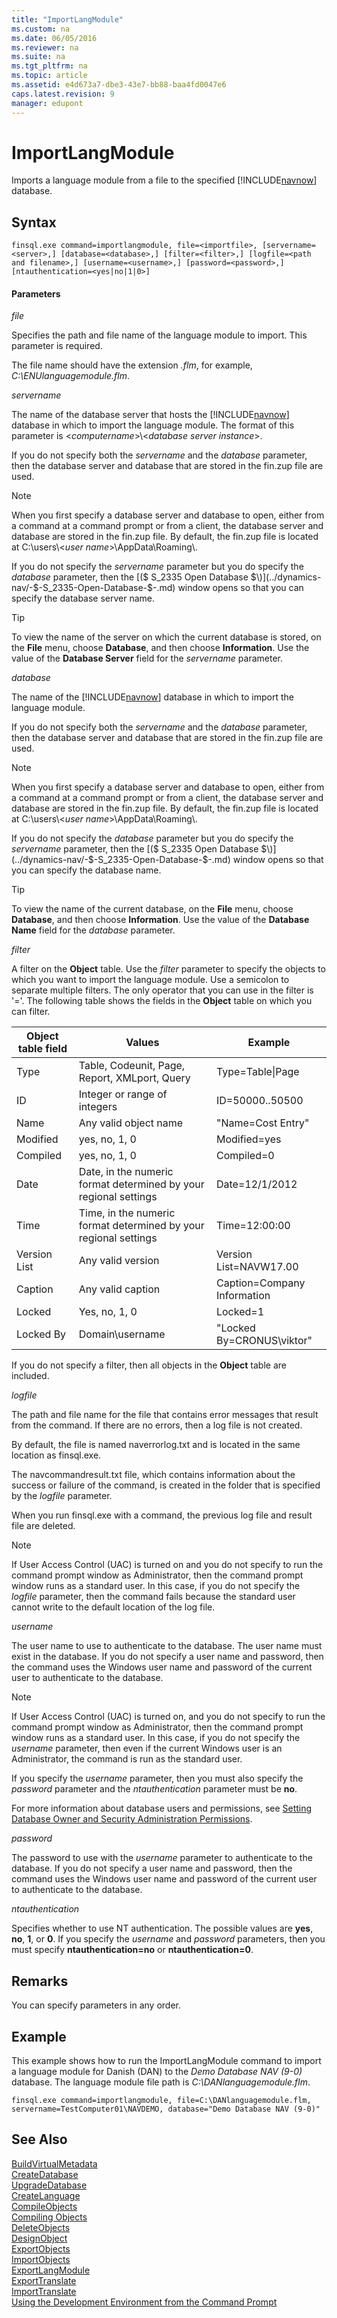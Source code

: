 ```yaml
---
title: "ImportLangModule"
ms.custom: na
ms.date: 06/05/2016
ms.reviewer: na
ms.suite: na
ms.tgt_pltfrm: na
ms.topic: article
ms.assetid: e4d673a7-dbe3-43e7-bb88-baa4fd0047e6
caps.latest.revision: 9
manager: edupont
---
```

# ImportLangModule
Imports a language module from a file to the specified [!INCLUDE[navnow](../dynamics-nav/includes/navnow_md.md)] database.  
  
## Syntax  
  
```  
finsql.exe command=importlangmodule, file=<importfile>, [servername=<server>,] [database=<database>,] [filter=<filter>,] [logfile=<path and filename>,] [username=<username>,] [password=<password>,] [ntauthentication=<yes|no|1|0>]  
```  
  
#### Parameters  
 *file*  
  
 Specifies the path and file name of the language module to import. This parameter is required.  
  
 The file name should have the extension *.flm*, for example, *C:\\ENUlanguagemodule.flm*.  
  
 *servername*  
  
 The name of the database server that hosts the [!INCLUDE[navnow](../dynamics-nav/includes/navnow_md.md)] database in which to import the language module. The format of this parameter is \<*computername*\>\\\<*database server instance*\>.  
  
 If you do not specify both the *servername* and the *database* parameter, then the database server and database that are stored in the fin.zup file are used.  
  
> [!NOTE]  
>  When you first specify a database server and database to open, either from a command at a command prompt or from a client, the database server and database are stored in the fin.zup file. By default, the fin.zup file is located at C:\\users\\\<*user name*\>\\AppData\\Roaming\\.  
  
 If you do not specify the *servername* parameter but you do specify the *database* parameter, then the [\($ S\_2335 Open Database $\)](../dynamics-nav/-$-S_2335-Open-Database-$-.md) window opens so that you can specify the database server name.  
  
> [!TIP]  
>  To view the name of the server on which the current database is stored, on the **File** menu, choose **Database**, and then choose **Information**. Use the value of the **Database Server** field for the *servername* parameter.  
  
 *database*  
  
 The name of the [!INCLUDE[navnow](../dynamics-nav/includes/navnow_md.md)] database in which to import the language module.  
  
 If you do not specify both the *servername* and the *database* parameter, then the database server and database that are stored in the fin.zup file are used.  
  
> [!NOTE]  
>  When you first specify a database server and database to open, either from a command at a command prompt or from a client, the database server and database are stored in the fin.zup file. By default, the fin.zup file is located at C:\\users\\\<*user name*\>\\AppData\\Roaming\\.  
  
 If you do not specify the *database* parameter but you do specify the *servername* parameter, then the [\($ S\_2335 Open Database $\)](../dynamics-nav/-$-S_2335-Open-Database-$-.md) window opens so that you can specify the database name.  
  
> [!TIP]  
>  To view the name of the current database, on the **File** menu, choose **Database**, and then choose **Information**. Use the value of the **Database Name** field for the *database* parameter.  
  
 *filter*  
  
 A filter on the **Object** table. Use the *filter* parameter to specify the objects to which you want to import the language module. Use a semicolon to separate multiple filters. The only operator that you can use in the filter is '\='. The following table shows the fields in the **Object** table on which you can filter.  
  
|Object table field|Values|Example|  
|------------------------|------------|-------------|  
|Type|Table, Codeunit, Page, Report, XMLport, Query|Type\=Table&#124;Page|  
|ID|Integer or range of integers|ID\=50000..50500|  
|Name|Any valid object name|"Name\=Cost Entry"|  
|Modified|yes, no, 1, 0|Modified\=yes|  
|Compiled|yes, no, 1, 0|Compiled\=0|  
|Date|Date, in the numeric format determined by your regional settings|Date\=12\/1\/2012|  
|Time|Time, in the numeric format determined by your regional settings|Time\=12:00:00|  
|Version List|Any valid version|Version List\=NAVW17.00|  
|Caption|Any valid caption|Caption\=Company Information|  
|Locked|Yes, no, 1, 0|Locked\=1|  
|Locked By|Domain\\username|"Locked By\=CRONUS\\viktor"|  
  
 If you do not specify a filter, then all objects in the **Object** table are included.  
  
 *logfile*  
  
 The path and file name for the file that contains error messages that result from the command. If there are no errors, then a log file is not created.  
  
 By default, the file is named naverrorlog.txt and is located in the same location as finsql.exe.  
  
 The navcommandresult.txt file, which contains information about the success or failure of the command, is created in the folder that is specified by the *logfile* parameter.  
  
 When you run finsql.exe with a command, the previous log file and result file are deleted.  
  
> [!NOTE]  
>  If User Access Control \(UAC\) is turned on and you do not specify to run the command prompt window as Administrator, then the command prompt window runs as a standard user. In this case, if you do not specify the *logfile* parameter, then the command fails because the standard user cannot write to the default location of the log file.  
  
 *username*  
  
 The user name to use to authenticate to the database. The user name must exist in the database. If you do not specify a user name and password, then the command uses the Windows user name and password of the current user to authenticate to the database.  
  
> [!NOTE]  
>  If User Access Control \(UAC\) is turned on, and you do not specify to run the command prompt window as Administrator, then the command prompt window runs as a standard user. In this case, if you do not specify the *username* parameter, then even if the current Windows user is an Administrator, the command is run as the standard user.  
  
 If you specify the *username* parameter, then you must also specify the *password* parameter and the *ntauthentication* parameter must be **no**.  
  
 For more information about database users and permissions, see [Setting Database Owner and Security Administration Permissions](../dynamics-nav/Setting-Database-Owner-and-Security-Administration-Permissions.md).  
  
 *password*  
  
 The password to use with the *username* parameter to authenticate to the database. If you do not specify a user name and password, then the command uses the Windows user name and password of the current user to authenticate to the database.  
  
 *ntauthentication*  
  
 Specifies whether to use NT authentication. The possible values are **yes**, **no**, **1**, or **0**. If you specify the *username* and *password* parameters, then you must specify **ntauthentication\=no** or **ntauthentication\=0**.  
  
## Remarks  
 You can specify parameters in any order.  
  
## Example  
 This example shows how to run the ImportLangModule command to import a language module for Danish \(DAN\) to the *Demo Database NAV \(9\-0\)* database. The language module file path is *C:\\DANlanguagemodule.flm*.  
  
```  
finsql.exe command=importlangmodule, file=C:\DANlanguagemodule.flm, servername=TestComputer01\NAVDEMO, database="Demo Database NAV (9-0)"  
```  
  
## See Also  
 [BuildVirtualMetadata](../dynamics-nav/BuildVirtualMetadata.md)   
 [CreateDatabase](../dynamics-nav/CreateDatabase.md)   
 [UpgradeDatabase](../dynamics-nav/UpgradeDatabase.md)   
 [CreateLanguage](../dynamics-nav/CreateLanguage.md)   
 [CompileObjects](../dynamics-nav/CompileObjects.md)   
 [Compiling Objects](../dynamics-nav/Compiling-Objects.md)   
 [DeleteObjects](../dynamics-nav/DeleteObjects.md)   
 [DesignObject](../dynamics-nav/DesignObject.md)   
 [ExportObjects](../dynamics-nav/ExportObjects.md)   
 [ImportObjects](../dynamics-nav/ImportObjects.md)   
 [ExportLangModule](../dynamics-nav/ExportLangModule.md)   
 [ExportTranslate](../dynamics-nav/ExportTranslate.md)   
 [ImportTranslate](../dynamics-nav/ImportTranslate.md)   
 [Using the Development Environment from the Command Prompt](../dynamics-nav/Using-the-Development-Environment-from-the-Command-Prompt.md)